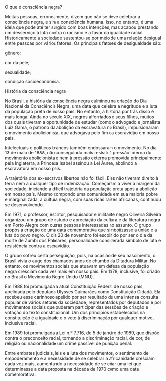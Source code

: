 

O que é consciência negra?

Muitas pessoas, erroneamente, dizem que 
não se deve celebrar a consciência negra, e sim a consciência humana. 
Isso, no entanto, é uma ideia que pode até ter surgido com boas 
intenções, mas acabou prestando um desserviço à luta contra o racismo e a favor da igualdade racial.
 Historicamente a sociedade sustentou-se por meio de uma relação 
desigual entre pessoas por vários fatores. Os principais fatores de 
desigualdade são:

gênero;






cor da pele;






sexualidade;






condição socioeconômica.


História da consciência negra

No Brasil, a história da consciência negra
 culminou na criação do Dia Nacional da Consciência Negra, uma data que 
celebra a negritude e a luta da população preta de nosso país. No 
entanto, a história por trás disso é mais longa. Ainda no século XIX, 
negros alforriados e seus filhos, muitos dos quais tiveram a 
oportunidade de estudar (como o advogado e jornalista Luiz Gama, o 
patrono da abolição da escravatura no Brasil), impulsionaram o movimento
 abolicionista, que advogava pelo fim da escravidão em nosso país.



Intelectuais e políticos brancos também endossaram o movimento. No dia 13 de maio de 1888,
 não conseguindo mais resistir à pressão interna do movimento 
abolicionista e nem à pressão externa promovida principalmente pela 
Inglaterra, a Princesa Isabel assinou a Lei Áurea, abolindo a escravatura em nosso país.



A trajetória dos ex-escravos libertos não foi fácil.
 Eles não tiveram direito à terra nem a qualquer tipo de indenização. 
Começaram a viver à margem da sociedade, iniciando a difícil trajetória 
da população preta após a abolição em nosso país. Mesmo compondo uma 
comunidade em sua maioria pobre e marginalizada, a cultura negra, com suas ricas raízes africanas, continuou se desenvolvendo.



Em 1971, o professor, escritor, 
pesquisador e militante negro Oliveira Silveira organizou um grupo de 
estudo e apreciação da cultura e da literatura negra em Porto Alegre com
 outras pessoas interessadas no assunto. O grupo propôs a criação de uma data comemorativa
 que simbolizasse a união e a luta do povo negro. O dia 20 de novembro 
foi escolhido por ser o dia da morte de Zumbi dos Palmares, 
personalidade considerada símbolo de luta e resistência contra a 
escravidão.



O grupo sofreu certa perseguição, pois, na
 ocasião de seu nascimento, o Brasil vivia o auge dos chamados anos de 
chumbo da Ditadura Militar. No entanto, os movimentos sociais que 
atuavam em defesa da população negra cresciam cada vez mais em nosso 
país. Em 1978, inclusive, foi criado no Brasil o Movimento Negro Unido (MNU).



Em 1988 foi promulgada a atual Constituição Federal de nosso país,
 apelidada pelo deputado Ulysses Guimarães como Constituição Cidadã. Ela
 recebeu esse carinhoso apelido por ser resultado de uma intensa 
consulta popular de vários setores da sociedade, representados por 
deputados e por movimentos sociais que puderam participar das sessões de
 criação e votação do texto constitucional. Um dos princípios 
estabelecidos na constituição é a igualdade e o veto à discriminação por qualquer motivo, inclusive racial.



Em 1989 foi promulgada a Lei n.º 7.716, de 5 de janeiro de 1989,
 que dispõe contra o preconceito racial, tornando a discriminação 
racial, de cor, de religião ou nacionalidade um crime passível de 
punição penal.



Entre embates judiciais, leis e a luta dos
 movimentos, o sentimento de empoderamento e a necessidade de se 
celebrar a africanidade cresciam cada vez mais, aumentando a necessidade
 de se criar uma lei que determinasse a data proposta na década de 1970 
como uma data comemorativa.
